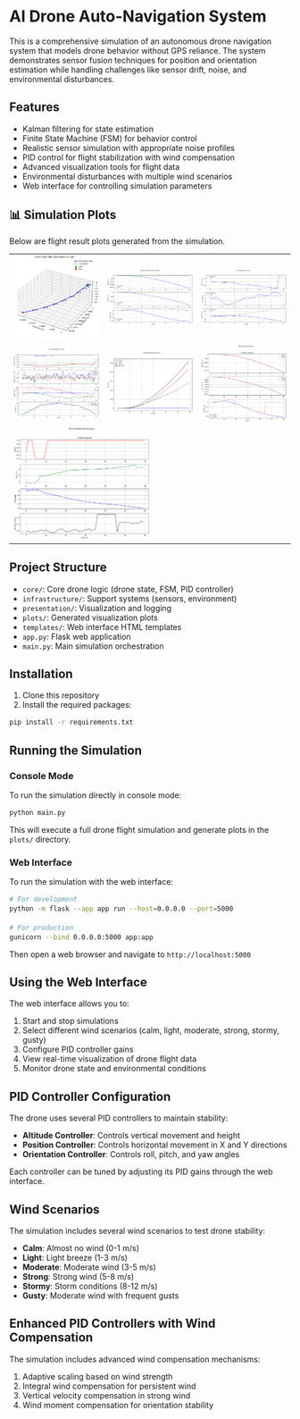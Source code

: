 # AI Drone Auto-Navigation System

This is a comprehensive simulation of an autonomous drone navigation system that models drone behavior without GPS reliance. The system demonstrates sensor fusion techniques for position and orientation estimation while handling challenges like sensor drift, noise, and environmental disturbances.

## Features

- Kalman filtering for state estimation
- Finite State Machine (FSM) for behavior control
- Realistic sensor simulation with appropriate noise profiles
- PID control for flight stabilization with wind compensation
- Advanced visualization tools for flight data
- Environmental disturbances with multiple wind scenarios
- Web interface for controlling simulation parameters

## 📊 Simulation Plots

Below are flight result plots generated from the simulation.

<div align="center">
  <table>
    <tr>
      <td><img src="plots/drone_plot_0.png" alt="Plot 0" width="100%"></td>
      <td><img src="plots/drone_plot_1.png" alt="Plot 1" width="100%"></td>
      <td><img src="plots/drone_plot_2.png" alt="Plot 2" width="100%"></td>
    </tr>
    <tr>
      <td><img src="plots/drone_plot_3.png" alt="Plot 3" width="100%"></td>
      <td><img src="plots/drone_plot_4.png" alt="Plot 4" width="100%"></td>
      <td><img src="plots/drone_plot_5.png" alt="Plot 5" width="100%"></td>
    </tr>
    <tr>
      <td colspan="3"><img src="plots/drone_plot_6.png" alt="Plot 6" width="50%"></td>
    </tr>
  </table>
</div>

## Project Structure

- `core/`: Core drone logic (drone state, FSM, PID controller)
- `infrastructure/`: Support systems (sensors, environment)
- `presentation/`: Visualization and logging
- `plots/`: Generated visualization plots
- `templates/`: Web interface HTML templates
- `app.py`: Flask web application
- `main.py`: Main simulation orchestration

## Installation

1. Clone this repository
2. Install the required packages:

```bash
pip install -r requirements.txt
```

## Running the Simulation

### Console Mode

To run the simulation directly in console mode:

```bash
python main.py
```

This will execute a full drone flight simulation and generate plots in the `plots/` directory.

### Web Interface

To run the simulation with the web interface:

```bash
# For development
python -m flask --app app run --host=0.0.0.0 --port=5000

# For production
gunicorn --bind 0.0.0.0:5000 app:app
```

Then open a web browser and navigate to `http://localhost:5000`

## Using the Web Interface

The web interface allows you to:

1. Start and stop simulations
2. Select different wind scenarios (calm, light, moderate, strong, stormy, gusty)
3. Configure PID controller gains
4. View real-time visualization of drone flight data
5. Monitor drone state and environmental conditions

## PID Controller Configuration

The drone uses several PID controllers to maintain stability:

- **Altitude Controller**: Controls vertical movement and height
- **Position Controller**: Controls horizontal movement in X and Y directions
- **Orientation Controller**: Controls roll, pitch, and yaw angles

Each controller can be tuned by adjusting its PID gains through the web interface.

## Wind Scenarios

The simulation includes several wind scenarios to test drone stability:

- **Calm**: Almost no wind (0-1 m/s)
- **Light**: Light breeze (1-3 m/s)
- **Moderate**: Moderate wind (3-5 m/s)
- **Strong**: Strong wind (5-8 m/s)
- **Stormy**: Storm conditions (8-12 m/s)
- **Gusty**: Moderate wind with frequent gusts

## Enhanced PID Controllers with Wind Compensation

The simulation includes advanced wind compensation mechanisms:

1. Adaptive scaling based on wind strength
2. Integral wind compensation for persistent wind
3. Vertical velocity compensation in strong wind
4. Wind moment compensation for orientation stability